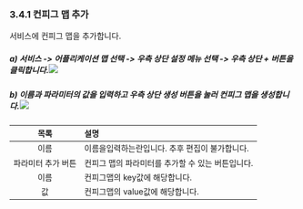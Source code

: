 ### 3.4.1 컨피그 맵 추가

서비스에 컨피그 맵을 추가합니다.

##### a\) 서비스 -&gt; 어플리케이션 맵 선택 -&gt;  우측 상단 설정 메뉴 선택 -&gt; 우측 상단 + 버튼을 클릭합니다.![](/assets/v2.1컨피그맵.png)

##### b\) 이름과 파라미터의 값을 입력하고 우측 상단 생성 버튼을 눌러 컨피그 맵을 생성합니다.![](/assets/v2.1컨피그맵생성.png)

| **목록** | **설명** |
| :---: | :--- |
| 이름 | 이름을입력하는란입니다. 추후 편집이 불가합니다. |
| 파라미터 추가 버튼 | 컨피그 맵의 파라미터를 추가할 수 있는 버튼입니다. |
| 이름 | 컨피그맵의 key값에 해당합니다. |
| 값 | 컨피그맵의 value값에 해당합니다. |



